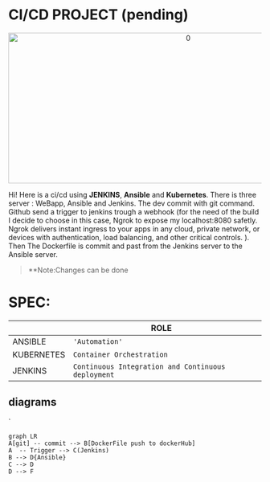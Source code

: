 # CI/CD PROJECT (pending)

 <p align=center><img width="700" height="300" alt="0" src="https://github.com/FrancisNtahimpera/DEV01/assets/27433619/e95e75e9-5bc5-4a2e-8f96-0fe5d76bcd62"></p>


Hi! Here is a ci/cd using **JENKINS**, **Ansible** and **Kubernetes**.
There is three server : WeBapp, Ansible and Jenkins. The dev commit with git command. Github send a trigger to jenkins trough a webhook (for the need of the build I decide to choose in this case, Ngrok to expose my localhost:8080 safetly. Ngrok delivers instant ingress to your apps in any cloud, private network, or devices
with authentication, load balancing, and other critical controls. ).
Then The Dockerfile is commit and past from the Jenkins server to the Ansible server. 

> **Note:Changes can be done 



# SPEC:



|                |ROLE                         |                         |
|----------------|-------------------------------|-----------------------------|
|ANSIBLE|`'Automation'`            |           |
|KUBERNETES          |`Container Orchestration`            |            |
|JENKINS          |`Continuous Integration and Continuous deployment`|




## diagrams



`


```mermaid
graph LR
A[git] -- commit --> B[DockerFile push to dockerHub]
A  -- Trigger --> C(Jenkins)
B --> D{Ansible}
C --> D
D --> F
```
